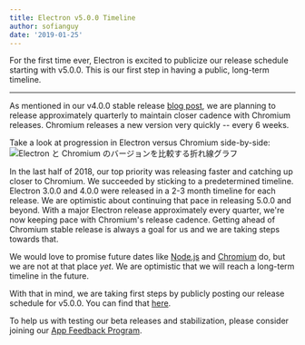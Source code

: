 ```yaml
---
title: Electron v5.0.0 Timeline
author: sofianguy
date: '2019-01-25'
---
```


For the first time ever, Electron is excited to publicize our release schedule starting with v5.0.0. This is our first step in having a public, long-term timeline.

---

As mentioned in our v4.0.0 stable release [blog post](https://electronjs.org/blog/electron-4-0#whats-next), we are planning to release approximately quarterly to maintain closer cadence with Chromium releases. Chromium releases a new version very quickly -- every 6 weeks.

Take a look at progression in Electron versus Chromium side-by-side:
<img src="https://user-images.githubusercontent.com/2138661/51714676-db167080-1fea-11e9-8f10-fab1aa51993e.png" alt="Electron と Chromium のバージョンを比較する折れ線グラフ" />

In the last half of 2018, our top priority was releasing faster and catching up closer to Chromium. We succeeded by sticking to a predetermined timeline. Electron 3.0.0 and 4.0.0 were released in a 2-3 month timeline for each release. We are optimistic about continuing that pace in releasing 5.0.0 and beyond. With a major Electron release approximately every quarter, we're now keeping pace with Chromium's release cadence. Getting ahead of Chromium stable release is always a goal for us and we are taking steps towards that.

We would love to promise future dates like [Node.js](https://github.com/nodejs/Release) and [Chromium](https://chromiumdash.appspot.com/schedule) do, but we are not at that place _yet_. We are optimistic that we will reach a long-term timeline in the future.

With that in mind, we are taking first steps by publicly posting our release schedule for v5.0.0. You can find that [here](https://electronjs.org/docs/tutorial/electron-timelines).

To help us with testing our beta releases and stabilization, please consider joining our [App Feedback Program](https://electronjs.org/blog/app-feedback-program).
